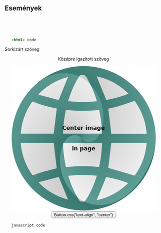 ## Események



<p style="text-align:justify"></p>


```html


```

<p style="text-align:justify"></p>


```js
 
 
 ```

<p style="text-align:justify"></p>



```html
   <html> code 
 ```

<p style="text-align:justify">Sorkizárt szöveg</p>

<p style="text-align:center">Középre igazított szöveg</p>

<div style="text-align:center"><img src="centerImageInPage.png" /></div>

<div style="width: 100%; text-align: center;">
<button onclick="window.location.href = 'bevezetes01demo.html';">
 Button.css("text-align", "center")
</button>
</div>  

```js
   javascript code 
 ```

